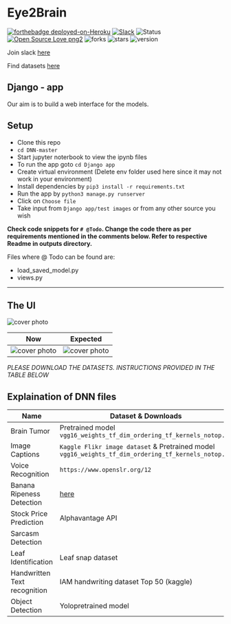 # Eye2Brain
[![forthebadge deployed-on-Heroku](https://heroku-badge.herokuapp.com/?app=eye2brain)](https://eye2brain.herokuapp.com/)
[![Slack](https://img.shields.io/static/v1?label=chat&message=slack&color=<COLOR>)](https://app.slack.com/client/TQAB3S6BD/CQDT4KJJD)
![Status](https://travis-ci.org/AmulyaReddy99/Eye2Brain.svg?branch=master)
[![Open Source Love png2](https://badges.frapsoft.com/os/v2/open-source.png?v=103)](https://github.com/ellerbrock/open-source-badges/)
![forks](https://img.shields.io/github/forks/AmulyaReddy99/Eye2Brain)
![stars](https://img.shields.io/github/stars/AmulyaReddy99/Eye2Brain)
![version](https://img.shields.io/badge/version-1.0-blue)

Join slack [here](https://join.slack.com/t/eye2brain/shared_invite/enQtODI5OTIyNjcyNDMzLWE1ZTUwNTgyZDcwYzZlZmE5ODdkZjJjYmQzMzBhMTY3MGU3OGVjZGE2MDIzYWQ5ZWI3ZWY4MGFmZjFmMTFlZmU)

Find datasets [here](https://drive.google.com/open?id=1iAlhNdK2QRfdpruK7ibMtgjGzND52mie)

## Django - app
Our aim is to build a web interface for the models.

## Setup
- Clone this repo
- `cd DNN-master`
- Start jupyter noterbook to view the ipynb files
- To run the app goto `cd Django app`
- Create virtual environment (Delete env folder used here since it may not work in your environment)
- Install dependencies by `pip3 install -r requirements.txt`
- Run the app by `python3 manage.py runserver`
- Click on `Choose file`
- Take input from `Django app/test images` or from any other source you wish

**Check code snippets for `# @Todo`. Change the code there as per requirements mentioned in the comments below. Refer to respective Readme in outputs directory.**

Files where @ Todo can be found are:
- load_saved_model.py
- views.py

----------------------------------

## The UI
![cover photo](https://github.com/AmulyaReddy99/Eye2Brain/blob/master/img/cover%20page.png)

 Now            |  Expected 
------------- | ---------
![cover photo](https://github.com/AmulyaReddy99/Eye2Brain/blob/master/img/output.png)| ![cover photo](https://github.com/AmulyaReddy99/Eye2Brain/blob/master/img/expected.png)

*PLEASE DOWNLOAD THE DATASETS. INSTRUCTIONS PROVIDED IN THE TABLE BELOW*

## Explaination of DNN files

| Name  | Dataset & Downloads | File |
| ------------- | ------------- | ----------- |
| Brain Tumor  | Pretrained model `vgg16_weights_tf_dim_ordering_tf_kernels_notop.h5` | `Tumor.ipynb` | 
| Image Captions  | `Kaggle Flikr image dataset` & Pretrained model `vgg16_weights_tf_dim_ordering_tf_kernels_notop.h5` | `Image Captions.ipynb` |
| Voice Recognition | `https://www.openslr.org/12` | `Voice Recognition.ipynb` | 
| Banana Ripeness Detection | [here](github.com/giovannipcarvalho/banana-ripeness-classificationtree/master/data) | `Banana.ipynb` |
| Stock Price Prediction | Alphavantage API | `Stocks.ipynb` |
| Sarcasm Detection |  | `Sarcasm Detection.ipynb` |
| Leaf Identification | Leaf snap dataset | `Leaf.ipynb` |
| Handwritten Text recognition | IAM handwriting dataset Top 50 (kaggle) | `Handwritten.ipynb` |
| Object Detection | Yolopretrained model | `object_detection.py` |

